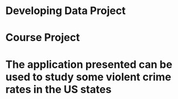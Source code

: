 # Developing Data Project
# Course Project
# The application presented can be used to study some violent crime rates in the US states

